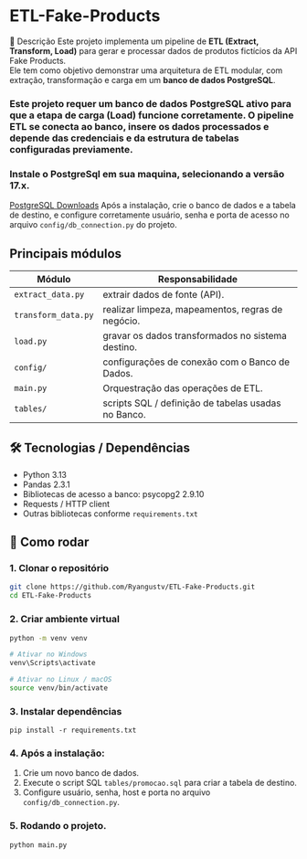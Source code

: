 # ETL-Fake-Products

📌 Descrição
Este projeto implementa um pipeline de **ETL (Extract, Transform, Load)** para gerar e processar dados de produtos fictícios da API Fake Products.  
Ele tem como objetivo demonstrar uma arquitetura de ETL modular, com extração, transformação e carga em um **banco de dados PostgreSQL**.

### Este projeto requer um banco de dados **PostgreSQL** ativo para que a etapa de carga (Load) funcione corretamente. O pipeline ETL se conecta ao banco, insere os dados processados e depende das credenciais e da estrutura de tabelas configuradas previamente.
### Instale o PostgreSql em sua maquina, selecionando a versão 17.x.
[PostgreSQL Downloads](https://www.enterprisedb.com/downloads/postgres-postgresql-downloads)
Após a instalação, crie o banco de dados e a tabela de destino, e configure corretamente usuário, senha e porta de acesso no arquivo `config/db_connection.py` do projeto.


## Principais módulos

| Módulo        | Responsabilidade |
|----------------|-------------------|
| `extract_data.py`   | extrair dados de fonte (API).                     |
| `transform_data.py` | realizar limpeza, mapeamentos, regras de negócio. |
| `load.py`      | gravar os dados transformados no sistema destino.      |
| `config/`      | configurações de conexão com o Banco de Dados.         |
| `main.py`      | Orquestração das operações de ETL.                     |
| `tables/`      | scripts SQL / definição de tabelas usadas no Banco.    |

## 🛠️ Tecnologias / Dependências

- Python 3.13 
- Pandas 2.3.1
- Bibliotecas de acesso a banco: psycopg2 2.9.10
- Requests / HTTP client  
- Outras bibliotecas conforme `requirements.txt`


## 🚀 Como rodar

### 1. Clonar o repositório

```bash
git clone https://github.com/Ryangustv/ETL-Fake-Products.git
cd ETL-Fake-Products
```

### 2. Criar ambiente virtual
``` bash
python -m venv venv

# Ativar no Windows
venv\Scripts\activate

# Ativar no Linux / macOS
source venv/bin/activate
```

### 3. Instalar dependências
`pip install -r requirements.txt`

### 4. Após a instalação:
  1. Crie um novo banco de dados.
  2. Execute o script SQL `tables/promocao.sql` para criar a tabela de destino.
  3. Configure usuário, senha, host e porta no arquivo `config/db_connection.py`.

### 5. Rodando o projeto.
`python main.py`
